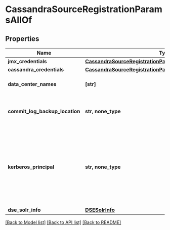 # CassandraSourceRegistrationParamsAllOf


## Properties
Name | Type | Description | Notes
------------ | ------------- | ------------- | -------------
**jmx_credentials** | [**CassandraSourceRegistrationParamsAllOfJmxCredentials**](CassandraSourceRegistrationParamsAllOfJmxCredentials.md) |  | [optional] 
**cassandra_credentials** | [**CassandraSourceRegistrationParamsAllOfCassandraCredentials**](CassandraSourceRegistrationParamsAllOfCassandraCredentials.md) |  | [optional] 
**data_center_names** | **[str]** | Data centers for this cluster. | [optional] 
**commit_log_backup_location** | **str, none_type** | Commit Logs backup location on cassandra nodes | [optional] 
**kerberos_principal** | **str, none_type** | Principal for the kerberos connection. (This is required only if your Cassandra has Kerberos authentication. Please refer to the user guide.) | [optional] 
**dse_solr_info** | [**DSESolrInfo**](DSESolrInfo.md) |  | [optional] 

[[Back to Model list]](../README.md#documentation-for-models) [[Back to API list]](../README.md#documentation-for-api-endpoints) [[Back to README]](../README.md)


